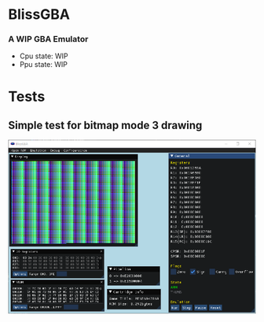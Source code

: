 # BlissGBA
### A WIP GBA Emulator
- Cpu state: WIP
- Ppu state: WIP

# Tests
## Simple test for bitmap mode 3 drawing
![](bmm3.PNG)
